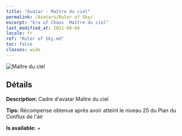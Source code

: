 ```yaml
---
title: "Avatar - Maître du ciel"
permalink: /Avatars/Ruler of Sky/
excerpt: "Era of Chaos  Maître du ciel"
last_modified_at: 2021-08-04
locale: fr
ref: "Ruler of Sky.md"
toc: false
classes: wide
---
```

 ![Maître du ciel](/images/a/avatarFrame_41.png)

## Détails

 **Description:** Cadre d'avatar Maître du ciel 

 **Tips:** Récompense obtenue après avoir atteint le niveau 25 du Plan du Conflux de l'air 

 **Is available:**  + 

